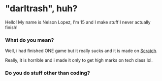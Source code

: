 # "darltrash", huh?
Hello! My name is Nelson Lopez, I'm 15 and I make stuff I never actually finish!

### What do you mean?
Well, i had finished ONE game but it really sucks and it is made on [Scratch](https://scratch.mit.edu/).

Really, it is horrible and i made it only to get high marks on tech class lol.

### Do you do stuff other than coding?
